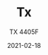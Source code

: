 ---
designer: "Pedrali R&D"
description: "Structure%20in%20stainless%20steel%2C%20characterized%20by%20a%20calendered%20footrest%2C%20fixed%20to%20the%20column%20with%20laser%20joint.%20Central%20base%20and%20footrest%20in%20stainless%20steel%2C%20cylindrical%20seat%2C%20available%20in%20the%20version%20with%20swivel%20seat."
image_primary: "img/TX_4405F_01_zoom.jpg"
image_secondary: "img/TX_4405F_02_zoom.jpg"
manufacturer: "Pedrali"
href: "https://www.pedrali.it/en/products/catalog/Stool-TX-4405F/"
subtitle: "TX 4405F"
tags: 
  - "Pedrali"
  - "stools"
title: "Tx"
category: "stools"
slug: "/manufacturers/pedrali/stools/pedrali-r-d-tx"
date: "2021-02-18"
---
